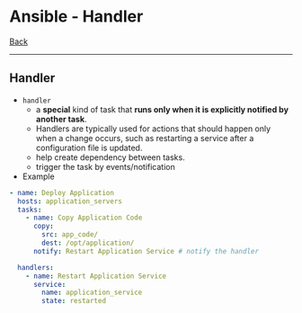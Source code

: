 # Ansible - Handler

[Back](../ansible.md)

---

## Handler

- `handler`
  - a **special** kind of task that **runs only when it is explicitly notified by another task**.
  - Handlers are typically used for actions that should happen only when a change occurs, such as restarting a service after a configuration file is updated.
  - help create dependency between tasks.
  - trigger the task by events/notification
- Example

```yaml
- name: Deploy Application
  hosts: application_servers
  tasks:
    - name: Copy Application Code
      copy:
        src: app_code/
        dest: /opt/application/
      notify: Restart Application Service # notify the handler

  handlers:
    - name: Restart Application Service
      service:
        name: application_service
        state: restarted
```

